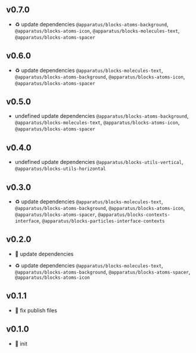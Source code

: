 ## v0.7.0

* ♻️ update dependencies `@apparatus/blocks-atoms-background`, `@apparatus/blocks-atoms-icon`, `@apparatus/blocks-molecules-text`, `@apparatus/blocks-atoms-spacer`

## v0.6.0

* ♻️ update dependencies `@apparatus/blocks-molecules-text`, `@apparatus/blocks-atoms-background`, `@apparatus/blocks-atoms-icon`, `@apparatus/blocks-atoms-spacer`

## v0.5.0

* undefined update dependencies `@apparatus/blocks-atoms-background`, `@apparatus/blocks-molecules-text`, `@apparatus/blocks-atoms-icon`, `@apparatus/blocks-atoms-spacer`

## v0.4.0

* undefined update dependencies `@apparatus/blocks-utils-vertical`, `@apparatus/blocks-utils-horizontal`

## v0.3.0

* ♻️ update dependencies `@apparatus/blocks-molecules-text`, `@apparatus/blocks-atoms-background`, `@apparatus/blocks-atoms-icon`, `@apparatus/blocks-atoms-spacer`, `@apparatus/blocks-contexts-interface`, `@apparatus/blocks-particles-interface-contexts`

## v0.2.0

* 🐞 update dependencies

* ♻️ update dependencies `@apparatus/blocks-molecules-text`, `@apparatus/blocks-atoms-background`, `@apparatus/blocks-atoms-spacer`, `@apparatus/blocks-atoms-icon`

## v0.1.1

* 🐞 fix publish files

## v0.1.0

* 🐣 init
